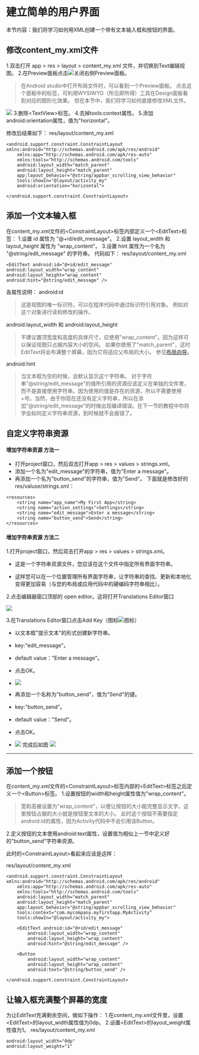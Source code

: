# 建立简单的用户界面
本节内容：我们将学习如何用XML创建一个带有文本输入框和按钮的界面。

## 修改content_my.xml文件
1.双击打开 app > res > layout > content_my.xml 文件，并切换到Text编辑视图。
2.在Preview面板点击![](./img/an003.png)关闭右侧Preview面板。
> 在Android studio中打开布局文件时，可以看到一个Preview面板。
> 点击这个面板中的标签，可利用WYSIWYG（所见即所得）工具在Design面板看到对应的图形化效果。
> 但在本节中，我们将学习如何直接修改XML文件。

![](./img/0014.png)
3.删除&lt;TextView>标签。
4.去掉tools:context属性。
5.添加android:orientation属性，值为"horizontal"。

修改后结果如下：
res/layout/content_my.xml
```
<android.support.constraint.ConstraintLayout xmlns:android="http://schemas.android.com/apk/res/android"
    xmlns:app="http://schemas.android.com/apk/res-auto"
    xmlns:tools="http://schemas.android.com/tools"
    android:layout_width="match_parent"
    android:layout_height="match_parent"
    app:layout_behavior="@string/appbar_scrolling_view_behavior"
    tools:showIn="@layout/activity_my"
    android:orientation="horizontal">
    
</android.support.constraint.ConstraintLayout>
```


## 添加一个文本输入框
在content_my.xml文件的&lt;ConstraintLayout>标签内部定义一个&lt;EditText>标签：
1.设置 id 属性为 "@+id/edit_message"。
2.设置 layout_width 和 layout_height 属性为 "wrap_content"。
3.设置 hint 属性为一个名为 "@string/edit_message" 的字符串。
代码如下：
res/layout/content_my.xml
```
<EditText android:id="@+id/edit_message"
android:layout_width="wrap_content"
android:layout_height="wrap_content"
android:hint="@string/edit_message" />
```

各属性说明：
android:id
> 这是视图的唯一标识符。可以在程序代码中通过标识符引用对象。
> 例如对这个对象进行读和修改的操作。

android:layout_width 和 android:layout_height
> 不建议置顶宽度和高度的具体尺寸，应使用"wrap_content"。因为这样可以保证视图只占据内容大小的空间。
> 如果你使用了"match_parent"，这时EditText将会布满整个屏幕，因为它将适应父布局的大小。
> 参见[布局向导](https://developer.android.com/guide/topics/ui/declaring-layout.html)。


android:hint
> 当文本框为空的时候，会默认显示这个字符串。
> 对于字符串"@string/edit_message"的值所引用的资源应该定义在单独的文件里，而不是直接使用字符串。因为使用的值是存在的资源，所以不需要使用+号。当然，由于你现在还没有定义字符串，所以在添加"@string/edit_message"的时候出现编译错误。在下一节的教程中你将学会如何定义字符串资源，到时候就不会报错了。

## 自定义字符串资源

#### 增加字符串资源 方法一
-    打开project窗口，然后双击打开app > res > values > strings.xml。
-    添加一个名为"edit_message"的字符串，值为"Enter a message"。
-    再添加一个名为"button_send"的字符串，值为"Send"。
下面就是修改好的 res/valuse/strings.xml：
```
<resources>
    <string name="app_name">My First App</string>
    <string name="action_settings">Settings</string>
    <string name="edit_message">Enter a message</string>
    <string name="button_send">Send</string>
</resources>
```

#### 增加字符串资源 方法二

1.打开project窗口，然后双击打开app > res > values > strings.xml。

-    这是一个字符串资源文件，您应该在这个文件中指定所有界面字符串。

-    这样您可以在一个位置管理所有界面字符串，让字符串的查找、更新和本地化变得更加容易（与您的布局或应用代码中的硬编码字符串相比）。



2.点击编辑器窗口顶部的 open editor。这将打开Translations Editor窗口

![](./img/0010.png)

3.在Translations Editor窗口点击Add Key（图标![图标](./img/an002.png)）
-    以文本框"提示文本"的形式创建新字符串。
-    key:"edit_message"。
-    default value："Enter a message"。
-    点击OK。
-    ![](./img/0011.png)


-    再添加一个名称为"button_send"，值为"Send"的键。
-    key:"button_send"。
-    default value："Send"。
-    点击OK。
-    ![](./img/0012.png)
完成后如图
![](./img/0013.png)

- - -

## 添加一个按钮
在content_my.xml文件的&lt;ConstraintLayout>标签内部的&lt;EditText>标签之后定义一个&lt;Button>标签。
1.设置按钮的width和height属性值为"wrap_content"。
> 宽和高被设置为"wrap_content"，以便让按钮的大小能完整显示文字，这里按钮占据的大小就是按钮里文本的大小。
> 此时这个按钮不需要指定android:id的属性，因为Activity代码中不会引用该Button。

2.定义按钮的文本使用android:text属性，设置值为相似上一节中定义好的"button_send"字符串资源。


此时的&lt;ConstraintLayout>看起来应该是这样：

res/layout/content_my.xml
```
<android.support.constraint.ConstraintLayout xmlns:android="http://schemas.android.com/apk/res/android"
    xmlns:app="http://schemas.android.com/apk/res-auto"
    xmlns:tools="http://schemas.android.com/tools"
    android:layout_width="match_parent"
    android:layout_height="match_parent"
    app:layout_behavior="@string/appbar_scrolling_view_behavior"
    tools:context="com.mycompany.myfirstapp.MyActivity"
    tools:showIn="@layout/activity_my">

    <EditText android:id="@+id/edit_message"
        android:layout_width="wrap_content"
        android:layout_height="wrap_content"
        android:hint="@string/edit_message" />

    <Button
        android:layout_width="wrap_content"
        android:layout_height="wrap_content"
        android:text="@string/button_send" />

</android.support.constraint.ConstraintLayout>
```

## 让输入框充满整个屏幕的宽度

为让EditText充满剩余空间，做如下操作：
1.在content_my.xml文件里，设置&lt;EditText>的layout_width属性值为0dp。
2.设置&lt;EditText>的layout_weight属性值为1。
res/layout/content_my.xml
```
android:layout_width="0dp"
android:layout_weight="1"
```





<!--
1.在Android studio中，从app/res/layout目录双击打开content_my.xml文件，并切换到Text窗口。

2.preview面板点击图标![参照图11](./img/0012.png)关闭右侧Preview面板。

3.删除 TextView 标签。
-->

